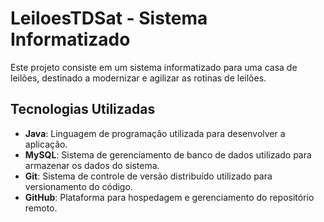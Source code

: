 # LeiloesTDSat  - Sistema Informatizado
Este projeto consiste em um sistema informatizado para uma casa de leilões, destinado a modernizar e agilizar as rotinas de leilões.

## Tecnologias Utilizadas

- **Java**: Linguagem de programação utilizada para desenvolver a aplicação.
- **MySQL**: Sistema de gerenciamento de banco de dados utilizado para armazenar os dados do sistema.
- **Git**: Sistema de controle de versão distribuído utilizado para versionamento do código.
- **GitHub**: Plataforma para hospedagem e gerenciamento do repositório remoto.
